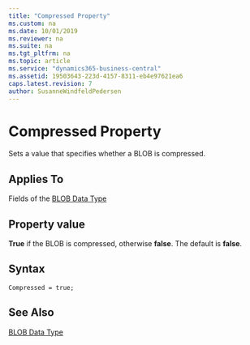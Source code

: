 ```yaml
---
title: "Compressed Property"
ms.custom: na
ms.date: 10/01/2019
ms.reviewer: na
ms.suite: na
ms.tgt_pltfrm: na
ms.topic: article
ms.service: "dynamics365-business-central"
ms.assetid: 19503643-223d-4157-8311-eb4e97621ea6
caps.latest.revision: 7
author: SusanneWindfeldPedersen
---
```


# Compressed Property
Sets a value that specifies whether a BLOB is compressed.  
  
## Applies To  
 Fields of the [BLOB Data Type](../datatypes/devenv-blob-data-type.md)   

## Property value
**True** if the BLOB is compressed, otherwise **false**. The default is **false**.

## Syntax
```
Compressed = true;
```

## See Also  
 [BLOB Data Type](../datatypes/devenv-blob-data-type.md)